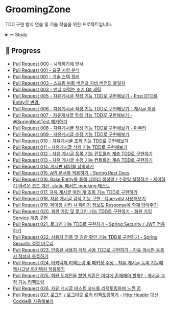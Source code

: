 # GroomingZone
TDD 구현 방식 연습 및 기술 학습을 위한 프로젝트입니다.
<details>
<summary> ✏ Study </summary>
<div markdown="1">

- [public 함수와 private 함수의 배치 위치](https://random-topic.tistory.com/159)
- [HTTP PUT 메서드로 자원을 수정할 때의 응답 : 200 vs 201 vs 202](https://random-topic.tistory.com/169)
- [Querydsl 사용해보기 - 검색 기능 만들기](https://random-topic.tistory.com/179)
- [PasswordEncoder의 작동 원리와 테스트하기 어려운 이유](https://random-topic.tistory.com/182)
- [Spring Security를 사용할 때 csrf.disable()을 사용해도 되는 이유 - 토큰 사용 / 그래서 토큰은 어떻게 저장할건가?](https://random-topic.tistory.com/185)
- [Spring Security의 인증 처리 흐름](https://random-topic.tistory.com/187)
- [테스트를 실행은 하고 싶은데 빌드에서는 제외하고 싶을 때](https://random-topic.tistory.com/190)
- [@BeforeEach vs @BeforeAll - 한 테스트 클래스에 여러 개의 테스트가 있으면 반드시 동시에 돌려봐야 하는 이유 / @TestInstace](https://random-topic.tistory.com/192)
- [Querydsl 적용한 Repository에 @DataJpaTest 적용하기](https://random-topic.tistory.com/193)
- [임피던스 불일치 문제 해결을 위한 생각 + 현재 코드 개선할 점 찾기](https://random-topic.tistory.com/195)
- [헥사고날 아키텍처 얕게 공부한 뒤 느낀점 - 기본이나 잘하라](https://random-topic.tistory.com/198)
- [계층별로 분리해서 DTO를 사용하기로 한 이유와 결과](https://random-topic.tistory.com/200)
- [JWT 이대로 괜찮은가?](https://random-topic.tistory.com/204)

</div>
</details>

## 🏁 Progress

- [Pull Request 000 - 시작하기에 앞서](https://random-topic.tistory.com/114)
- [Pull Request 001 - 요구 사항 분석](https://random-topic.tistory.com/120)
- [Pull Request 001 - 기술 스택 정리](https://random-topic.tistory.com/123)
- [Pull Request 003 - 스프링 부트 버전과 자바 버전의 불일치](https://random-topic.tistory.com/138)
- [Pull Request 003 - 맨날 까먹는 초기 Git 세팅](https://random-topic.tistory.com/139)
- [Pull Request 005 - 자유게시글 작성 기능 TDD로 구현해보기 - Post DTO를 Entity로 변경.](https://random-topic.tistory.com/140)
- [Pull Request 006 - 자유게시글 작성 기능 TDD로 구현해보기 - 게시글 저장](https://random-topic.tistory.com/142)
- [Pull Request 007 - 자유게시글 작성 기능 TDD로 구현해보기 - @SpringBootTest 제거하기](https://random-topic.tistory.com/143)
- [Pull Request 008 - 자유게시글 작성 기능 TDD로 구현해보기 - 마무리](https://random-topic.tistory.com/146)
- [Pull Request 009 - 자유게시글 수정 기능 TDD로 구현해보기](https://random-topic.tistory.com/147)
- [Pull Request 010 - 자유게시글 조회 기능 TDD로 구현해보기](https://random-topic.tistory.com/148)
- [Pull Request 011 - 자유게시글 삭제 기능 TDD로 구현해보기](https://random-topic.tistory.com/151)
- [Pull Request 012 - 자유 게시글 등록 기능 컨트롤러 계층 TDD로 구현하기](https://random-topic.tistory.com/161)
- [Pull Request 013 - 자유 게시글 수정 기능 컨트롤러 계층 TDD로 구현하기](https://random-topic.tistory.com/170)
- [Pull Request 014. 게시판 테이블 상속하기](https://random-topic.tistory.com/171)
- [Pull Request 015. API 문서화 적용하기 - Spring Rest Docs](https://random-topic.tistory.com/172)
- [Pull Request 016. Base Entity를 통해 데이터 생성일 / 수정일 설정하기 - 제어하기 어려운 코드 개선, static 메서드 mocking 테스트](https://random-topic.tistory.com/173)
- [Pull Request 017. 자유 게시글 여러 개 조회 기능 TDD로 구현하기](https://random-topic.tistory.com/175)
- [Pull Request 018. 자유 게시글 검색 기능 구현 - Querydsl 사용해보기](https://random-topic.tistory.com/180)
- [Pull Request 019. 페이징 처리 시 페이지 정보도 Response에 함께 담아주기](https://random-topic.tistory.com/181)
- [Pull Request 020. 회원 가입 및 로그인 기능 TDD로 구현하기 - 회원 가입 Service 계층 구현](https://random-topic.tistory.com/183)
- [Pull Request 021. 로그인 기능 TDD로 구현하기 - Spring Security / JWT 적용하기](https://random-topic.tistory.com/188)
- [Pull Request 022. 사용자 인증 및 권한 확인 기능 TDD로 구현하기 - Spring Security 설정 마무리](https://random-topic.tistory.com/191)
- [Pull Request 023. 인증된 사용자 객체 사용 TDD로 구현하기 - 자유 게시판 등록 시 작성자 등록하기](https://random-topic.tistory.com/194)
- [Pull Request 024. 아키텍처 리팩토링 및 패키징 수정 - 자유 게시글 등록 기능에 헥사고날 아키텍처 적용하기](https://random-topic.tistory.com/199)
- [Pull Request 025. 회원 도메인을 향한 의존은 어디에 존재해야 할까? - 게시글 수정 기능 리팩토링](https://random-topic.tistory.com/201)
- [Pull Request 026. 자유 게시글 테스트 코드를 리팩토링하며 느낀 점](https://random-topic.tistory.com/203)
- [Pull Request 027. 로그인 / 로그아웃 로직 리팩토링하기 - Http Header 대신 Cookie를 사용해보자](https://random-topic.tistory.com/212)
